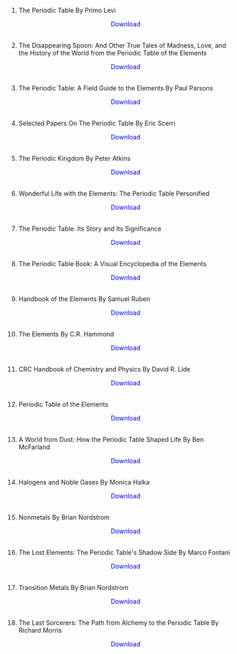 1. The Periodic Table By Primo Levi</br>
                <a href="https://github.com/manjunath5496/Periodic-Table-Books/blob/master/per1.pdf" target="_blank" style="text-decoration:none"> <font color="blue"> <center> Download</center></font> </a></br>
                
2. The Disappearing Spoon: And Other True Tales of Madness, Love, and the History of the World from the Periodic Table of the Elements</br>
                <a href="https://github.com/manjunath5496/Periodic-Table-Books/blob/master/per2.pdf" target="_blank" style="text-decoration:none"> <font color="blue"> <center> Download</center></font> </a></br>
                
3. The Periodic Table: A Field Guide to the Elements By Paul Parsons</br>
                <a href="https://github.com/manjunath5496/Periodic-Table-Books/blob/master/per3.pdf" target="_blank" style="text-decoration:none"> <font color="blue"> <center> Download</center></font> </a></br>
                
4. Selected Papers On The Periodic Table By Eric Scerri</br>
                <a href="https://github.com/manjunath5496/Periodic-Table-Books/blob/master/per4.pdf" target="_blank" style="text-decoration:none"> <font color="blue"> <center> Download</center></font> </a></br>
                
5. The Periodic Kingdom By Peter Atkins</br>
                <a href="https://github.com/manjunath5496/Periodic-Table-Books/blob/master/per5.pdf" target="_blank" style="text-decoration:none"> <font color="blue"> <center> Download</center></font> </a></br>
                
6. Wonderful Life with the Elements: The Periodic Table Personified</br>
                <a href="https://github.com/manjunath5496/Periodic-Table-Books/blob/master/per6.rar" target="_blank" style="text-decoration:none"> <font color="blue"> <center> Download</center></font> </a></br>
                
7. The Periodic Table: Its Story and Its Significance</br>
            <a href="https://github.com/manjunath5496/Periodic-Table-Books/blob/master/per7.pdf" target="_blank" style="text-decoration:none"> <font color="blue"> <center> Download</center></font> </a></br>
                
     
8.  The Periodic Table Book: A Visual Encyclopedia of the Elements</br>
                <a href="https://github.com/manjunath5496/The-Periodic-Table-Book-A-Visual-Encyclopedia-of-the-Elements-Book" target="_blank" style="text-decoration:none"> <font color="blue"> <center> Download</center></font> </a></br>
                
9. Handbook of the Elements By Samuel Ruben</br>
              <a href="https://github.com/manjunath5496/Periodic-Table-Books/blob/master/per9.pdf" target="_blank" style="text-decoration:none"> <font color="blue"> <center> Download</center></font> </a></br>
                
10. The Elements By C.R. Hammond</br>
                <a href="https://github.com/manjunath5496/Periodic-Table-Books/blob/master/per10.pdf" target="_blank" style="text-decoration:none"> <font color="blue"> <center> Download</center></font> </a></br>
                
11. CRC Handbook of Chemistry and Physics By David R. Lide</br>
                <a href="https://github.com/manjunath5496/Periodic-Table-Books/blob/master/per11.rar" target="_blank" style="text-decoration:none"> <font color="blue"> <center> Download</center></font> </a></br>
                
12.  Periodic Table of the Elements</br>
                <a href="https://github.com/manjunath5496/Periodic-Table-Books/blob/master/per12.pdf" target="_blank" style="text-decoration:none"> <font color="blue"> <center> Download</center></font> </a></br>
                
13. A World from Dust: How the Periodic Table Shaped Life By Ben McFarland</br>
                <a href="https://github.com/manjunath5496/Periodic-Table-Books/blob/master/per13.pdf" target="_blank" style="text-decoration:none"> <font color="blue"> <center> Download</center></font> </a></br>
                
14. Halogens and Noble Gases By Monica Halka</br>
                <a href="https://github.com/manjunath5496/Periodic-Table-Books/blob/master/per14.pdf" target="_blank" style="text-decoration:none"> <font color="blue"> <center> Download</center></font> </a></br>
                
15. Nonmetals By Brian Nordstrom</br>
                <a href="https://github.com/manjunath5496/Periodic-Table-Books/blob/master/per15.pdf" target="_blank" style="text-decoration:none"> <font color="blue"> <center> Download</center></font> </a></br>                
                
16. The Lost Elements: The Periodic Table's Shadow Side By Marco Fontani</br>
                <a href="https://github.com/manjunath5496/Periodic-Table-Books/blob/master/per16.pdf" target="_blank" style="text-decoration:none"> <font color="blue"> <center> Download</center></font> </a></br>
                
17. Transition Metals By Brian Nordstrom</br>
                <a href="https://github.com/manjunath5496/Periodic-Table-Books/blob/master/per17.pdf" target="_blank" style="text-decoration:none"> <font color="blue"> <center> Download</center></font> </a></br>                
                                
18. The Last Sorcerers: The Path from Alchemy to the Periodic Table By Richard Morris</br>
                <a href="https://github.com/manjunath5496/Periodic-Table-Books/blob/master/per18.pdf" target="_blank" style="text-decoration:none"> <font color="blue"> <center> Download</center></font> </a></br>     
                
                
                
                
                
                
                
